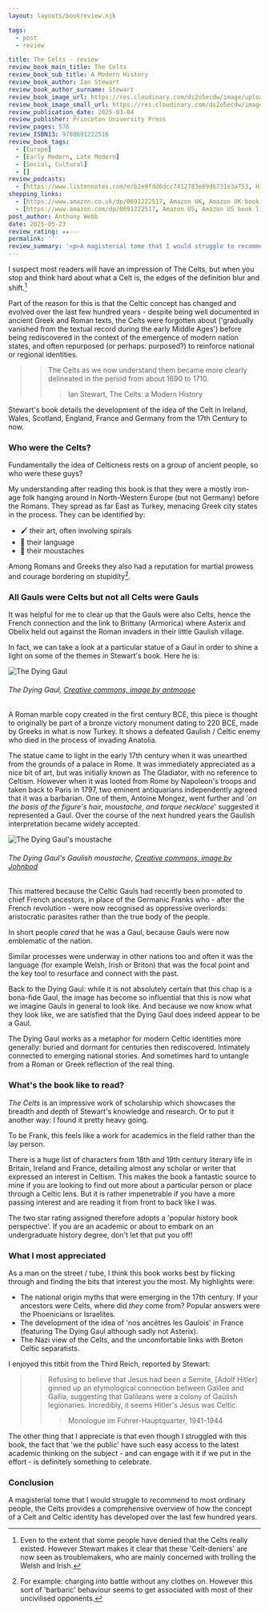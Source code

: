 ```yaml
---
layout: layouts/bookreview.njk

tags:
  - post
  - review

title: The Celts - review
review_book_main_title: The Celts
review_book_sub_title: A Modern History
review_book_author: Ian Stewart
review_book_author_surname: Stewart
review_book_image_url: https://res.cloudinary.com/ds2o5ecdw/image/upload/acovers/0691222517.02._SCL_.jpg
review_book_image_small_url: https://res.cloudinary.com/ds2o5ecdw/image/upload/acovers/0691222517.02._SCM_.jpg
review_publication_date: 2025-03-04
review_publisher: Princeton University Press
review_pages: 576
review_ISBN13: 9780691222516
review_book_tags:
  - [Europe]
  - [Early Modern, Late Modern]
  - [Social, Cultural]
  - []
review_podcasts:
  - [https://www.listennotes.com/e/b2e9fdd6dcc7412783e89d6731e3a753, Historically Thinking, Episode 398 The Celts]
shopping_links:
  - [https://www.amazon.co.uk/dp/0691222517, Amazon UK, Amazon UK book link]
  - [https://www.amazon.com/dp/0691222517, Amazon US, Amazon US book link]
post_author: Anthony Webb
date: 2025-05-23
review_rating: ★★☆☆☆
permalink: ''
review_summary: '<p>A magisterial tome that I would struggle to recommend to most ordinary people, the Celts provides a comprehensive overview of how the concept of the Celtic and Celtic identity has developed over the last few hundred years.</p>'
---
```

I suspect most readers will have an impression of The Celts, but when you stop and think hard about what a Celt is, the edges of the definition blur and shift.[^1]

Part of the reason for this is that the Celtic concept has changed and evolved over the last few hundred years - despite being well documented in ancient Greek and Roman texts, the Celts were forgotten about ('gradually vanished from the textual record during the early Middle Ages') before being rediscovered in the context of the emergence of modern nation states, and often repurposed (or perhaps: purposed?) to reinforce national or regional identities.

>> The Celts as we now understand them became more clearly delineated in the period from about 1690 to 1710.
>>> Ian Stewart, The Celts: a Modern History 

Stewart's book details the development of the idea of the Celt in Ireland, Wales, Scotland, England, France and Germany from the 17th Century to now.

### Who were the Celts?

Fundamentally the idea of Celticness rests on a group of ancient people, so who were these guys?

My understanding after reading this book is that they were a mostly iron-age folk hanging around in North-Western Europe (but not Germany) before the Romans. They spread as far East as Turkey, menacing Greek city states in the process. They can be identified by:

- 🖌️ their art, often involving spirals
- 👄 their language
- 🧔 their moustaches

Among Romans and Greeks they also had a reputation for martial prowess and courage bordering on stupidity[^2].

### All Gauls were Celts but not all Celts were Gauls

It was helpful for me to clear up that the Gauls were also Celts, hence the French connection and the link to Brittany (Armorica) where Asterix and Obelix held out against the Roman invaders in their little Gaulish village.

In fact, we can take a look at a particular statue of a Gaul in order to shine a light on some of the themes in Stewart's book. Here he is: 

![The Dying Gaul](https://res.cloudinary.com/ds2o5ecdw/image/upload/v1747563481/posts/Dying_gaul.jpg#center 'The Dying Gaul full statue')
###### The Dying Gaul, [Creative commons, image by antmoose](https://en.wikipedia.org/wiki/Dying_Gaul#/media/File:Dying_gaul.jpg)

A Roman marble copy created in the first century BCE, this piece is thought to originally be part of a bronze victory monument dating to 220 BCE, made by Greeks in what is now Turkey. It shows a defeated Gaulish / Celtic enemy who died in the process of invading Anatolia.

The statue came to light in the early 17th century when it was unearthed from the grounds of a palace in Rome. It was immediately appreciated as a nice bit of art, but was initially known as The Gladiator, with no reference to Celtism. However when it was looted from Rome by Napoleon's troops and taken back to Paris in 1797, two eminent antiquarians independently agreed that it was a barbarian. One of them, Antoine Mongez, went further and '_on the basis of the figure's hair, moustache, and torque necklace_' suggested it represented a Gaul. Over the course of the next hundred years the Gaulish interpretation became widely accepted.

![The Dying Gaul's moustache](https://res.cloudinary.com/ds2o5ecdw/image/upload/v1747564049/posts/Dying_gaul_moustache_zoom.jpg#center 'The Dying Gaul, zoomed in on the moustache')
###### The Dying Gaul's Gaulish moustache, [Creative commons, image by Johnbod](https://en.wikipedia.org/wiki/Dying_Gaul#/media/File:Dying_GaulDSCF6738.jpg)

This mattered because the Celtic Gauls had recently been promoted to chief French ancestors, in place of the Germanic Franks who - after the French revolution - were now recognised as oppressive overlords: aristocratic parasites rather than the true body of the people.

In short people _cared_ that he was a Gaul, because Gauls were now emblematic of the nation.

Similar processes were underway in other nations too and often it was the language (for example Welsh, Irish or Briton) that was the focal point and the key tool to resurface and connect with the past.

Back to the Dying Gaul: while it is not absolutely certain that this chap is a bona-fide Gaul, the image has become so influential that this is now what we imagine Gauls in general to look like. And because we now know what they look like, we are satisfied that the Dying Gaul does indeed appear to be a Gaul. 

The Dying Gaul works as a metaphor for modern Celtic identities more generally: buried and dormant for centuries then rediscovered. Intimately connected to emerging national stories. And sometimes hard to untangle from a Roman or Greek reflection of the real thing.

### What's the book like to read?

_The Celts_ is an impressive work of scholarship which showcases the breadth and depth of Stewart's knowledge and research. Or to put it another way: I found it pretty heavy going.

To be Frank, this feels like a work for academics in the field rather than the lay person.

There is a huge list of characters from 18th and 19th century literary life in Britain, Ireland and France, detailing almost any scholar or writer that expressed an interest in Celtism. This makes the book a fantastic source to mine if you are looking to find out more about a particular person or place through a Celtic lens. But it is rather impenetrable if you have a more passing interest and are reading it from front to back like I was.

The two star rating assigned therefore adopts a 'popular history book perspective'. If you are an academic or about to embark on an undergraduate history degree, don't let that put you off!

### What I most appreciated

As a man on the street / tube, I think this book works best by flicking through and finding the bits that interest you the most. My highlights were: 

- The national origin myths that were emerging in the 17th century. If your ancestors were Celts, where did _they_ come from? Popular answers were the Phoenicians or Israelites. 
- The development of the idea of 'nos ancêtres les Gaulois' in France (featuring The Dying Gaul although sadly not Asterix).
- The Nazi view of the Celts, and the uncomfortable links with Breton Celtic separatists.

I enjoyed this titbit from the Third Reich, reported by Stewart:

>> Refusing to believe that Jesus had been a Semite, [Adolf Hitler] ginned up an etymological connection between Galilee and Gallia, suggesting that Galileans were a colony of Gaülish legionaries. Incredibly, it seems Hitler's Jesus was Celtic.
>>> Monologue im Führer-Hauptquarter, 1941-1944

The other thing that I appreciate is that even though I struggled with this book, the fact that 'we the public' have such easy access to the latest academic thinking on the subject - and can engage with it if we put in the effort - is definitely something to celebrate.

### Conclusion

A magisterial tome that I would struggle to recommend to most ordinary people, the Celts provides a comprehensive overview of how the concept of a Celt and Celtic identity has developed over the last few hundred years.

[^1]: Even to the extent that some people have denied that the Celts really existed. However Stewart makes it clear that these 'Celt-deniers' are now seen as troublemakers, who are mainly concerned with trolling the Welsh and Irish.

[^2]: For example: charging into battle without any clothes on. However this sort of 'barbaric' behaviour seems to get associated with most of their uncivilised opponents.